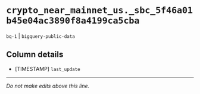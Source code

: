 # `crypto_near_mainnet_us._sbc_5f46a01b45e04ac3890f8a4199ca5cba`
`bq-1` | `bigquery-public-data`

## Column details
* [TIMESTAMP] `last_update`

-------------------------------------------------------------------------------
*Do not make edits above this line.*

